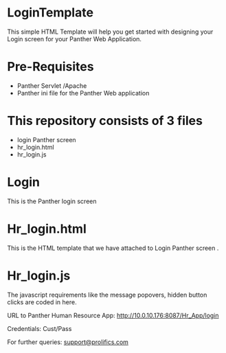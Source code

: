 # LoginTemplate
This simple HTML Template will help you get started with designing your Login screen for your Panther Web Application. 

# Pre-Requisites
  * Panther Servlet /Apache
  * Panther ini file for the Panther Web application
  
# This repository consists of 3 files
  * login  Panther screen
  * hr_login.html
  * hr_login.js
  
# Login
This is the Panther  login  screen  

# Hr_login.html
This is the HTML template that we have attached to Login Panther screen .

# Hr_login.js
The javascript requirements like the message popovers, hidden button clicks are coded in here.

URL to Panther Human Resource App: http://10.0.10.176:8087/Hr_App/login

Credentials: Cust/Pass

For further queries: support@prolifics.com
